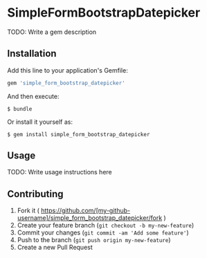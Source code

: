 # SimpleFormBootstrapDatepicker

TODO: Write a gem description

## Installation

Add this line to your application's Gemfile:

```ruby
gem 'simple_form_bootstrap_datepicker'
```

And then execute:

    $ bundle

Or install it yourself as:

    $ gem install simple_form_bootstrap_datepicker

## Usage

TODO: Write usage instructions here

## Contributing

1. Fork it ( https://github.com/[my-github-username]/simple_form_bootstrap_datepicker/fork )
2. Create your feature branch (`git checkout -b my-new-feature`)
3. Commit your changes (`git commit -am 'Add some feature'`)
4. Push to the branch (`git push origin my-new-feature`)
5. Create a new Pull Request
